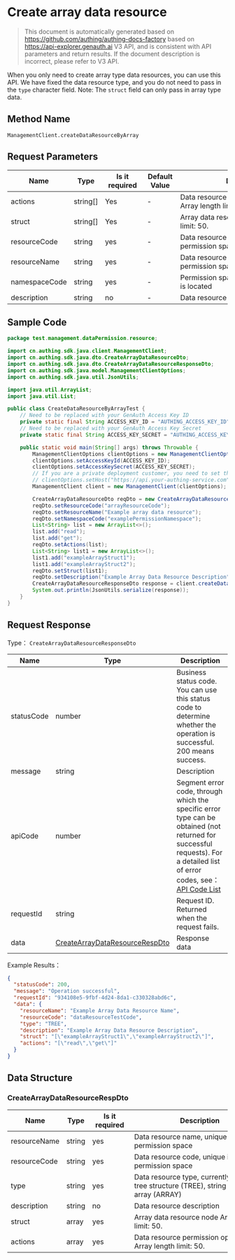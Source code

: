 # Create array data resource

<!--
Warning ⚠️:
Do not modify this document directly,
https://github.com/Authing/authing-docs-factory
Use this project to generate
-->

<LastUpdated />

> This document is automatically generated based on https://github.com/authing/authing-docs-factory based on https://api-explorer.genauth.ai V3 API, and is consistent with API parameters and return results. If the document description is incorrect, please refer to V3 API.

When you only need to create array type data resources, you can use this API. We have fixed the data resource type, and you do not need to pass in the `type` character field. Note: The `struct` field can only pass in array type data.

## Method Name

`ManagementClient.createDataResourceByArray`

## Request Parameters

| Name          | Type     | <div style="width:80px">Is it required</div> | <div style="width:60px">Default Value</div> | <div style="width:300px">Description</div>                      | <div style="width:200px">Example Value</div>    |
| ------------- | -------- | -------------------------------------------- | ------------------------------------------- | --------------------------------------------------------------- | ----------------------------------------------- |
| actions       | string[] | Yes                                          | -                                           | Data resource permission operation list Array length limit: 50. | `["read","get"]`                                |
| struct        | string[] | Yes                                          | -                                           | Array data resource node Array length limit: 50.                | `["exampleArrayStruct1","exampleArrayStruct2"]` |
| resourceCode  | string   | yes                                          | -                                           | Data resource Code, unique in the permission space              | `dataResourceTestCode`                          |
| resourceName  | string   | yes                                          | -                                           | Data resource Name, unique in the permission space              | `Sample data resource Name`                     |
| namespaceCode | string   | yes                                          | -                                           | Permission space where the data policy is located               | `code1`                                         |
| description   | string   | no                                           | -                                           | Data resource description                                       | `Sample data resource description`              |

## Sample Code

```java
package test.management.dataPermission.resource;

import cn.authing.sdk.java.client.ManagementClient;
import cn.authing.sdk.java.dto.CreateArrayDataResourceDto;
import cn.authing.sdk.java.dto.CreateArrayDataResourceResponseDto;
import cn.authing.sdk.java.model.ManagementClientOptions;
import cn.authing.sdk.java.util.JsonUtils;

import java.util.ArrayList;
import java.util.List;

public class CreateDataResourceByArrayTest {
    // Need to be replaced with your GenAuth Access Key ID
    private static final String ACCESS_KEY_ID = "AUTHING_ACCESS_KEY_ID";
    // Need to be replaced with your GenAuth Access Key Secret
    private static final String ACCESS_KEY_SECRET = "AUTHING_ACCESS_KEY_SECRET";

    public static void main(String[] args) throws Throwable {
        ManagementClientOptions clientOptions = new ManagementClientOptions();
        clientOptions.setAccessKeyId(ACCESS_KEY_ID);
        clientOptions.setAccessKeySecret(ACCESS_KEY_SECRET);
        // If you are a private deployment customer, you need to set the GenAuth service domain name
        // clientOptions.setHost("https://api.your-authing-service.com");
        ManagementClient client = new ManagementClient(clientOptions);

        CreateArrayDataResourceDto reqDto = new CreateArrayDataResourceDto();
        reqDto.setResourceCode("arrayResourceCode");
        reqDto.setResourceName("Example array data resource");
        reqDto.setNamespaceCode("examplePermissionNamespace");
        List<String> list = new ArrayList<>();
        list.add("read");
        list.add("get");
        reqDto.setActions(list);
        List<String> list1 = new ArrayList<>();
        list1.add("exampleArrayStruct1");
        list1.add("exampleArrayStruct2");
        reqDto.setStruct(list1);
        reqDto.setDescription("Example Array Data Resource Description");
        CreateArrayDataResourceResponseDto response = client.createDataResourceByArray(reqDto);
        System.out.println(JsonUtils.serialize(response));
    }
}

```

## Request Response

Type： `CreateArrayDataResourceResponseDto`

| Name       | Type                                                                         | Description                                                                                                                                                                                                                                                                                                                                       |
| ---------- | ---------------------------------------------------------------------------- | ------------------------------------------------------------------------------------------------------------------------------------------------------------------------------------------------------------------------------------------------------------------------------------------------------------------------------------------------- |
| statusCode | number                                                                       | Business status code. You can use this status code to determine whether the operation is successful. 200 means success.                                                                                                                                                                                                                           |
| message    | string                                                                       | Description                                                                                                                                                                                                                                                                                                                                       |
| apiCode    | number                                                                       | Segment error code, through which the specific error type can be obtained (not returned for successful requests). For a detailed list of error codes, see：[API Code List](https://api-explorer.genauth.ai/?tag=group/%E5%BC%80%E5%8F%91%E5%87%86%E5%A4%87#tag/%E5%BC%80%E5%8F%91%E5%87%86%E5%A4%87/%E9%94%99%E8%AF%AF%E5%A4%84%E7%90%86/apiCode) |
| requestId  | string                                                                       | Request ID. Returned when the request fails.                                                                                                                                                                                                                                                                                                      |
| data       | <a href="#CreateArrayDataResourceRespDto">CreateArrayDataResourceRespDto</a> | Response data                                                                                                                                                                                                                                                                                                                                     |

Example Results：

```json
{
  "statusCode": 200,
  "message": "Operation successful",
  "requestId": "934108e5-9fbf-4d24-8da1-c330328abd6c",
  "data": {
    "resourceName": "Example Array Data Resource Name",
    "resourceCode": "dataResourceTestCode",
    "type": "TREE",
    "description": "Example Array Data Resource Description",
    "struct": "[\"exampleArrayStruct1\",\"exampleArrayStruct2\"]",
    "actions": "[\"read\",\"get\"]"
  }
}
```

## Data Structure

### <a id="CreateArrayDataResourceRespDto"></a> CreateArrayDataResourceRespDto

| Name         | Type   | <div style="width:80px">Is it required</div> | <div style="width:300px">Description</div>                                                   | <div style="width:200px">Example Value</div>    |
| ------------ | ------ | -------------------------------------------- | -------------------------------------------------------------------------------------------- | ----------------------------------------------- |
| resourceName | string | yes                                          | Data resource name, unique in the permission space                                           | `Example data resource name`                    |
| resourceCode | string | yes                                          | Data resource code, unique in the permission space                                           | `dataResourceTestCode`                          |
| type         | string | yes                                          | Data resource type, currently supports tree structure (TREE), string (STRING), array (ARRAY) | TREE                                            |
| description  | string | no                                           | Data resource description                                                                    | `Example data resource description`             |
| struct       | array  | yes                                          | Array data resource node Array length limit: 50.                                             | `["exampleArrayStruct1","exampleArrayStruct2"]` |
| actions      | array  | yes                                          | Data resource permission operation list Array length limit: 50.                              | `["read","get"]`                                |
